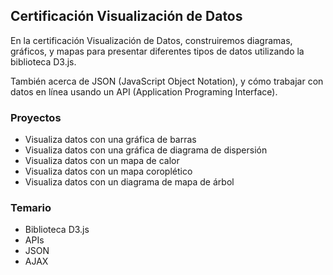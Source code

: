 ## Certificación Visualización de Datos

En la certificación Visualización de Datos, construiremos diagramas, gráficos, y mapas para presentar diferentes tipos de datos utilizando la biblioteca D3.js.

También acerca de JSON (JavaScript Object Notation), y cómo trabajar con datos en línea usando un API (Application Programing Interface).

### Proyectos

- Visualiza datos con una gráfica de barras
- Visualiza datos con una gráfica de diagrama de dispersión
- Visualiza datos con un mapa de calor
- Visualiza datos con un mapa coroplético
- Visualiza datos con un diagrama de mapa de árbol

### Temario

- Biblioteca D3.js
- APIs
- JSON
- AJAX
